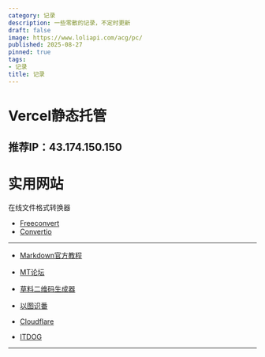 ```yaml
---
category: 记录
description: 一些零散的记录，不定时更新
draft: false
image: https://www.loliapi.com/acg/pc/
published: 2025-08-27
pinned: true
tags:
- 记录
title: 记录
---
```

# Vercel静态托管
推荐IP：43.174.150.150
---

# 实用网站

在线文件格式转换器
- [Freeconvert](https://www.freeconvert.com/zh)
- [Convertio](https://convertio.co/zh/)
---
- [Markdown官方教程](https://markdown.com.cn/)

- [MT论坛](https://bbs.binmt.cc/)

- [草料二维码生成器](https://cli.im/)

- [以图识番](https://www.animetrace.com/)

- [Cloudflare](https://dash.cloudflare.com/)

- [ITDOG](https://www.itdog.cn/)

---